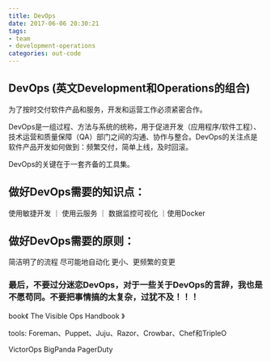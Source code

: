 ```yaml
---
title: DevOps
date: 2017-06-06 20:30:21
tags:
- team
- development-operations
categories: out-code
---
```


DevOps (英文Development和Operations的组合)
---
为了按时交付软件产品和服务，开发和运营工作必须紧密合作。

DevOps是一组过程、方法与系统的统称，用于促进开发（应用程序/软件工程）、技术运营和质量保障（QA）部门之间的沟通、协作与整合。DevOps的关注点是软件产品开发如何做到：频繁交付，简单上线，及时回滚。

DevOps的关键在于一套齐备的工具集。

做好DevOps需要的知识点：
---
使用敏捷开发 ｜ 使用云服务 ｜ 数据监控可视化 ｜使用Docker

做好DevOps需要的原则：
---
简洁明了的流程
尽可能地自动化
更小、更频繁的变更

### 最后，不要过分迷恋DevOps，对于一些关于DevOps的言辞，我也是不愿苟同。不要把事情搞的太复杂，过犹不及！！！


book《 The Visible Ops Handbook 》

tools: Foreman、Puppet、Juju、Razor、Crowbar、Chef和TripleO

VictorOps BigPanda PagerDuty
